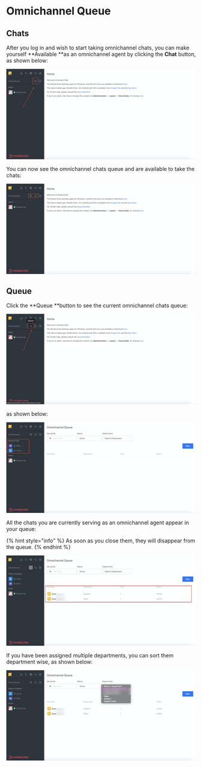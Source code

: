 # Omnichannel Queue

## Chats

After you log in and wish to start taking omnichannel chats, you can make yourself \*\*Available \*\*as an omnichannel agent by clicking the **Chat** button, as shown below:

![](<../../../.gitbook/assets/image (230).png>)

You can now see the omnichannel chats queue and are available to take the chats:

![](<../../../.gitbook/assets/image (223).png>)

## Queue

Click the \*\*Queue \*\*button to see the current omnichannel chats queue:

![](<../../../.gitbook/assets/image (224).png>)

as shown below:

![](<../../../.gitbook/assets/image (226).png>)

All the chats you are currently serving as an omnichannel agent appear in your queue:

{% hint style="info" %}
As soon as you close them, they will disappear from the queue.
{% endhint %}

![](<../../../.gitbook/assets/image (228).png>)

If you have been assigned multiple departments, you can sort them department wise, as shown below:

![](<../../../.gitbook/assets/image (229).png>)
